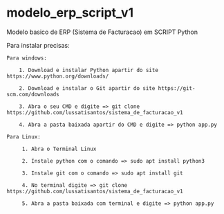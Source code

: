 # modelo_erp_script_v1
 
Modelo basico de ERP (Sistema de Facturacao) em SCRIPT Python

Para instalar precisas:

    Para windows:

        1. Download e instalar Python apartir do site https://www.python.org/downloads/

        2. Download e instalar o Git apartir do site https://git-scm.com/downloads

        3. Abra o seu CMD e digite => git clone https://github.com/lussatisantos/sistema_de_facturacao_v1

        4. Abra a pasta baixada apartir do CMD e digite => python app.py

    Para Linux:

         1. Abra o Terminal Linux

         2. Instale python com o comando => sudo apt install python3

         3. Instale git com o comando => sudo apt install git
         
         4. No terminal digite => git clone https://github.com/lussatisantos/sistema_de_facturacao_v1

         5. Abra a pasta baixada com terminal e digite => python app.py

